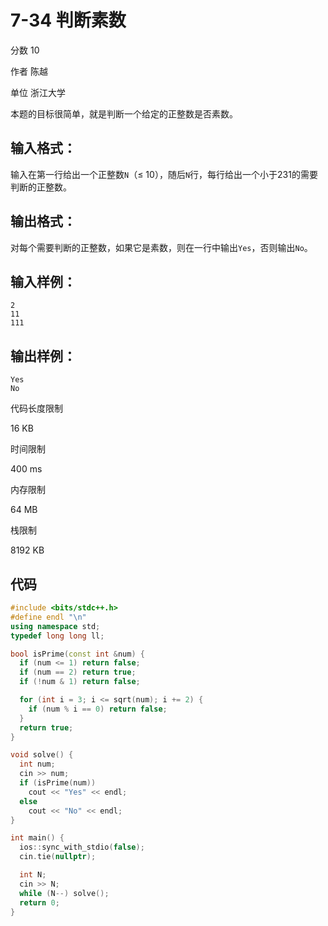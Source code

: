 # **7-34 判断素数**

分数 10

作者 陈越

单位 浙江大学

本题的目标很简单，就是判断一个给定的正整数是否素数。

## 输入格式：

输入在第一行给出一个正整数`N`（≤ 10），随后`N`行，每行给出一个小于231的需要判断的正整数。

## 输出格式：

对每个需要判断的正整数，如果它是素数，则在一行中输出`Yes`，否则输出`No`。

## 输入样例：

```in
2
11
111
```

## 输出样例：

```out
Yes
No
```

代码长度限制

16 KB

时间限制

400 ms

内存限制

64 MB

栈限制

8192 KB

## 代码

```cpp
#include <bits/stdc++.h>
#define endl "\n"
using namespace std;
typedef long long ll;

bool isPrime(const int &num) {
  if (num <= 1) return false;
  if (num == 2) return true;
  if (!num & 1) return false;

  for (int i = 3; i <= sqrt(num); i += 2) {
    if (num % i == 0) return false;
  }
  return true;
}

void solve() {
  int num;
  cin >> num;
  if (isPrime(num))
    cout << "Yes" << endl;
  else
    cout << "No" << endl;
}

int main() {
  ios::sync_with_stdio(false);
  cin.tie(nullptr);

  int N;
  cin >> N;
  while (N--) solve();
  return 0;
}
```

